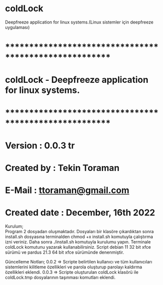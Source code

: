 # coldLock
Deepfreeze application for linux systems.(Linux sistemler için deepfreeze uygulaması)
# ******************************************************
#  coldLock - Deepfreeze application for linux systems.
# ******************************************************
# Version       : 0.0.3 tr
# Created by    : Tekin Toraman
# E-Mail        : ttoraman@gmail.com
# Created date  : December, 16th 2022

Kurulum;  
Program 2 dosyadan oluşmaktadır. Dosyaları bir klasöre çıkardıktan sonra install.sh dosyasına terminalden chmod +x install.sh komutuyla çalıştırma izni veriniz. Daha sonra ./install.sh komutuyla kurulumu yapın. Terminale coldLock komutunu yazarak kullanabilirsiniz. Script debian 11 32 bit xfce sürümü ve pardus 21.3 64 bit xfce sürümünde denenmiştir. 

Güncelleme Notları; 
0.0.2 => Scripte belirtilen kullanıcı ve tüm kullanıcıları sistemlerini kilitleme özellikleri ve parola oluşturup parolayı kaldırma özellikleri eklendi.
0.0.3 => Scripte oluşturulan coldLock klasörü ile coldLock.tmp dosyalarının taşınması komutları eklendi.




